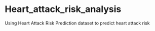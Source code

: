 # Heart_attack_risk_analysis
Using Heart Attack Risk Prediction dataset to predict heart attack risk
